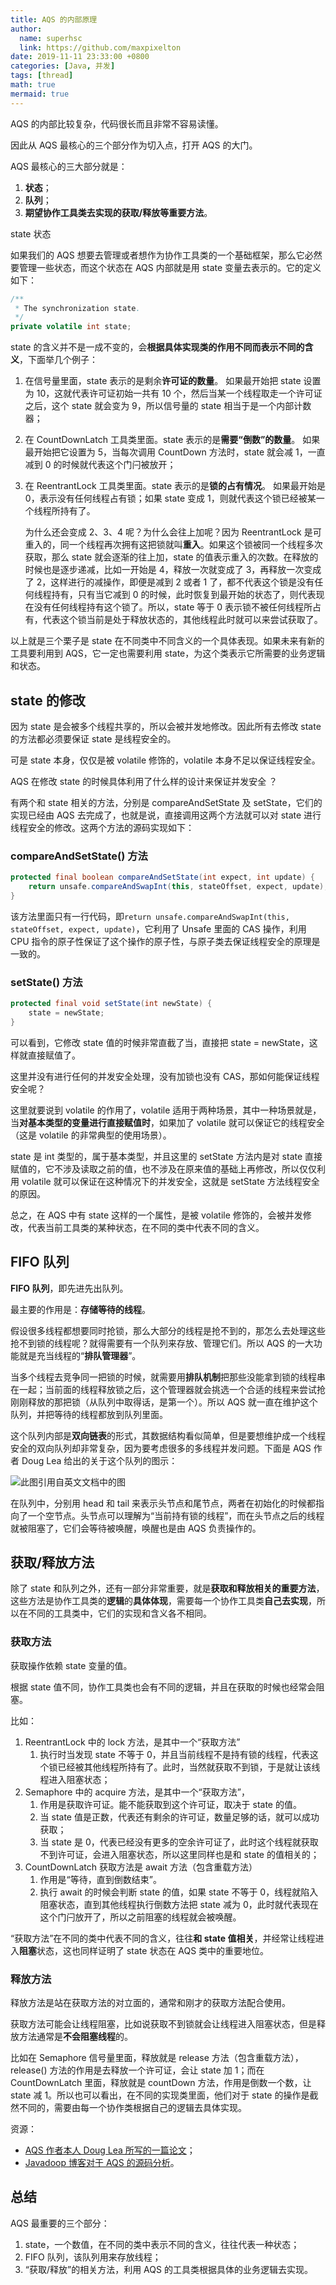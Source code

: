 ```yaml
---
title: AQS 的内部原理
author:
  name: superhsc
  link: https://github.com/maxpixelton
date: 2019-11-11 23:33:00 +0800
categories: [Java, 并发]
tags: [thread]
math: true
mermaid: true
---
```


AQS 的内部比较复杂，代码很长而且非常不容易读懂。

因此从 AQS 最核心的三个部分作为切入点，打开 AQS 的大门。

AQS 最核心的三大部分就是：
1. **状态**；
2. **队列**；
3. **期望协作工具类去实现的获取/释放等重要方法**。

state 状态

如果我们的 AQS 想要去管理或者想作为协作工具类的一个基础框架，那么它必然要管理一些状态，而这个状态在 AQS 内部就是用 state 变量去表示的。它的定义如下：

```java
/**
 * The synchronization state.
 */
private volatile int state;
```

state 的含义并不是一成不变的，会**根据具体实现类的作用不同而表示不同的含义**，下面举几个例子：

1. 在信号量里面，state 表示的是剩余**许可证的数量**。
   如果最开始把 state 设置为 10，这就代表许可证初始一共有 10 个，然后当某一个线程取走一个许可证之后，这个 state 就会变为 9，所以信号量的 state 相当于是一个内部计数器；
2. 在 CountDownLatch 工具类里面。state 表示的是**需要“倒数”的数量**。
   如果最开始把它设置为 5，当每次调用 CountDown 方法时，state 就会减 1，一直减到 0 的时候就代表这个门闩被放开；
3. 在 ReentrantLock 工具类里面。state 表示的是**锁的占有情况**。
   如果最开始是 0，表示没有任何线程占有锁；如果 state 变成 1，则就代表这个锁已经被某一个线程所持有了。
   
   为什么还会变成 2、3、4 呢？为什么会往上加呢？因为 ReentrantLock 是可重入的，同一个线程再次拥有这把锁就叫**重入**。如果这个锁被同一个线程多次获取，那么 state 就会逐渐的往上加，state 的值表示重入的次数。在释放的时候也是逐步递减，比如一开始是 4，释放一次就变成了 3，再释放一次变成了 2，这样进行的减操作，即便是减到 2 或者 1 了，都不代表这个锁是没有任何线程持有，只有当它减到 0 的时候，此时恢复到最开始的状态了，则代表现在没有任何线程持有这个锁了。所以，state 等于 0 表示锁不被任何线程所占有，代表这个锁当前是处于释放状态的，其他线程此时就可以来尝试获取了。

以上就是三个栗子是 state 在不同类中不同含义的一个具体表现。如果未来有新的工具要利用到 AQS，它一定也需要利用 state，为这个类表示它所需要的业务逻辑和状态。

## state 的修改

因为 state 是会被多个线程共享的，所以会被并发地修改。因此所有去修改 state 的方法都必须要保证 state 是线程安全的。

可是 state 本身，仅仅是被 volatile 修饰的，volatile 本身不足以保证线程安全。

AQS 在修改 state 的时候具体利用了什么样的设计来保证并发安全 ？

有两个和 state 相关的方法，分别是 compareAndSetState 及 setState，它们的实现已经由 AQS 去完成了，也就是说，直接调用这两个方法就可以对 state 进行线程安全的修改。这两个方法的源码实现如下：

### compareAndSetState() 方法
```java
protected final boolean compareAndSetState(int expect, int update) {
    return unsafe.compareAndSwapInt(this, stateOffset, expect, update);
}
```

该方法里面只有一行代码，即`return unsafe.compareAndSwapInt(this, stateOffset, expect, update)`，它利用了 Unsafe 里面的 CAS 操作，利用 CPU 指令的原子性保证了这个操作的原子性，与原子类去保证线程安全的原理是一致的。

### setState() 方法
```java
protected final void setState(int newState) {
    state = newState;
}
```

可以看到，它修改 state 值的时候非常直截了当，直接把 state = newState，这样就直接赋值了。

这里并没有进行任何的并发安全处理，没有加锁也没有 CAS，那如何能保证线程安全呢？

这里就要说到 volatile 的作用了，volatile 适用于两种场景，其中一种场景就是，当**对基本类型的变量进行直接赋值时**，如果加了 volatile 就可以保证它的线程安全（这是 volatile 的非常典型的使用场景）。

state 是 int 类型的，属于基本类型，并且这里的 setState 方法内是对 state 直接赋值的，它不涉及读取之前的值，也不涉及在原来值的基础上再修改，所以仅仅利用 volatile 就可以保证在这种情况下的并发安全，这就是 setState 方法线程安全的原因。

总之，在 AQS 中有 state 这样的一个属性，是被 volatile 修饰的，会被并发修改，代表当前工具类的某种状态，在不同的类中代表不同的含义。

## FIFO 队列

**FIFO 队列**，即先进先出队列。

最主要的作用是：**存储等待的线程**。

假设很多线程都想要同时抢锁，那么大部分的线程是抢不到的，那怎么去处理这些抢不到锁的线程呢？就得需要有一个队列来存放、管理它们。所以 AQS 的一大功能就是充当线程的“**排队管理器**”。

当多个线程去竞争同一把锁的时候，就需要用**排队机制**把那些没能拿到锁的线程串在一起；当前面的线程释放锁之后，这个管理器就会挑选一个合适的线程来尝试抢刚刚释放的那把锁（从队列中取得话，是第一个）。所以 AQS 就一直在维护这个队列，并把等待的线程都放到队列里面。

这个队列内部是**双向链表**的形式，其数据结构看似简单，但是要想维护成一个线程安全的双向队列却非常复杂，因为要考虑很多的多线程并发问题。下面是 AQS 作者 Doug Lea 给出的关于这个队列的图示：

![此图引用自[英文文档中的图](http://gee.cs.oswego.edu/dl/papers/aqs.pdf)](https://maxpixelton.github.io/images/assert/java/thread/java-thread-aqs-fifo.png)

在队列中，分别用 head 和 tail 来表示头节点和尾节点，两者在初始化的时候都指向了一个空节点。头节点可以理解为“当前持有锁的线程”，而在头节点之后的线程就被阻塞了，它们会等待被唤醒，唤醒也是由 AQS 负责操作的。

## 获取/释放方法

除了 state 和队列之外，还有一部分非常重要，就是**获取和释放相关的重要方法**，这些方法是协作工具类的**逻辑**的**具体体现**，需要每一个协作工具类**自己去实现**，所以在不同的工具类中，它们的实现和含义各不相同。

### 获取方法

获取操作依赖 state 变量的值。

根据 state 值不同，协作工具类也会有不同的逻辑，并且在获取的时候也经常会阻塞。

比如：

1. ReentrantLock 中的 lock 方法，是其中一个“获取方法”
   1. 执行时当发现 state 不等于 0，并且当前线程不是持有锁的线程，代表这个锁已经被其他线程所持有了。此时，当然就获取不到锁，于是就让该线程进入阻塞状态；
2. Semaphore 中的 acquire 方法，是其中一个“获取方法”，
   1. 作用是获取许可证。能不能获取到这个许可证，取决于 state 的值。
   2. 当 state 值是正数，代表还有剩余的许可证，数量足够的话，就可以成功获取；
   3. 当 state 是 0，代表已经没有更多的空余许可证了，此时这个线程就获取不到许可证，会进入阻塞状态，所以这里同样也是和 state 的值相关的；
3. CountDownLatch 获取方法是 await 方法（包含重载方法）
   1. 作用是“等待，直到倒数结束”。
   2. 执行 await 的时候会判断 state 的值，如果 state 不等于 0，线程就陷入阻塞状态，直到其他线程执行倒数方法把 state 减为 0，此时就代表现在这个门闩放开了，所以之前阻塞的线程就会被唤醒。

“获取方法”在不同的类中代表不同的含义，往往**和 state 值相关**，并经常让线程进入**阻塞**状态，这也同样证明了 state 状态在 AQS 类中的重要地位。

### 释放方法

释放方法是站在获取方法的对立面的，通常和刚才的获取方法配合使用。

获取方法可能会让线程阻塞，比如说获取不到锁就会让线程进入阻塞状态，但是释放方法通常是**不会阻塞线程**的。

比如在 Semaphore 信号量里面，释放就是 release 方法（包含重载方法），release() 方法的作用是去释放一个许可证，会让 state 加 1；而在 CountDownLatch 里面，释放就是 countDown 方法，作用是倒数一个数，让 state 减 1。所以也可以看出，在不同的实现类里面，他们对于 state 的操作是截然不同的，需要由每一个协作类根据自己的逻辑去具体实现。

资源：

- [AQS 作者本人 Doug Lea 所写的一篇论文](http://gee.cs.oswego.edu/dl/papers/aqs.pdf)；
- [Javadoop 博客对于 AQS 的源码分析](https://javadoop.com/post/AbstractQueuedSynchronizer)。

## 总结

 AQS 最重要的三个部分：
1. state，一个数值，在不同的类中表示不同的含义，往往代表一种状态；
2. FIFO 队列，该队列用来存放线程；
3. “获取/释放”的相关方法，利用 AQS 的工具类根据具体的业务逻辑去实现。
